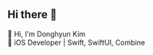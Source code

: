 ## Hi there 👋

👋 Hi, I'm Donghyun Kim  
🚀 iOS Developer | Swift, SwiftUI, Combine  

<!--
📌 Passionate about clean architecture

**eastsunshinee/eastsunshinee** is a ✨ _special_ ✨ repository because its `README.md` (this file) appears on your GitHub profile.

Here are some ideas to get you started:

- 🔭 I’m currently working on ...
- 🌱 I’m currently learning ...
- 👯 I’m looking to collaborate on ...
- 🤔 I’m looking for help with ...
- 💬 Ask me about ...
- 📫 How to reach me: ...
- 😄 Pronouns: ...
- ⚡ Fun fact: ...

# 👋 Hi, I'm [Your Name]
🚀 Senior iOS Developer | Swift, SwiftUI, Combine  
📌 Passionate about clean architecture & UI/UX  
💡 Building portfolio projects using modern iOS frameworks  

## 🌟 Featured Projects
- [🚗 Custom TabBar & Interactive Navigation](https://github.com/YOUR_USERNAME/custom-tabbar)
- [📱 Community App with Chat & Posts](https://github.com/YOUR_USERNAME/community-app)
- [🛍️ Shopping App (MVVM + SwiftUI)](https://github.com/YOUR_USERNAME/shopping-app)

### 💬 Connect with me  
📧 Email: your@email.com  
🔗 [LinkedIn](https://www.linkedin.com/in/yourname) | [GitHub](https://github.com/YOUR_USERNAME)  

-->
